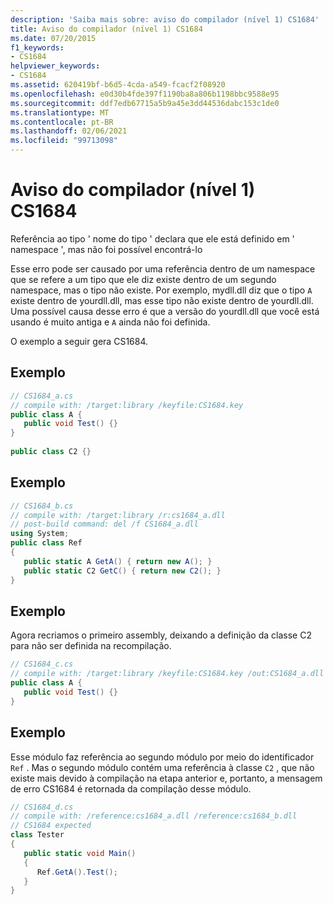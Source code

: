 ```yaml
---
description: 'Saiba mais sobre: aviso do compilador (nível 1) CS1684'
title: Aviso do compilador (nível 1) CS1684
ms.date: 07/20/2015
f1_keywords:
- CS1684
helpviewer_keywords:
- CS1684
ms.assetid: 620419bf-b6d5-4cda-a549-fcacf2f08920
ms.openlocfilehash: e0d30b4fde397f1190ba8a806b1198bbc9588e95
ms.sourcegitcommit: ddf7edb67715a5b9a45e3dd44536dabc153c1de0
ms.translationtype: MT
ms.contentlocale: pt-BR
ms.lasthandoff: 02/06/2021
ms.locfileid: "99713098"
---
```

# <a name="compiler-warning-level-1-cs1684"></a>Aviso do compilador (nível 1) CS1684

Referência ao tipo ' nome do tipo ' declara que ele está definido em ' namespace ', mas não foi possível encontrá-lo  
  
 Esse erro pode ser causado por uma referência dentro de um namespace que se refere a um tipo que ele diz existe dentro de um segundo namespace, mas o tipo não existe. Por exemplo, mydll.dll diz que o tipo `A` existe dentro de yourdll.dll, mas esse tipo não existe dentro de yourdll.dll. Uma possível causa desse erro é que a versão do yourdll.dll que você está usando é muito antiga e `A` ainda não foi definida.  
  
 O exemplo a seguir gera CS1684.  
  
## <a name="example"></a>Exemplo  
  
```csharp  
// CS1684_a.cs  
// compile with: /target:library /keyfile:CS1684.key  
public class A {  
   public void Test() {}  
}  
  
public class C2 {}  
```  
  
## <a name="example"></a>Exemplo  
  
```csharp  
// CS1684_b.cs  
// compile with: /target:library /r:cs1684_a.dll  
// post-build command: del /f CS1684_a.dll  
using System;  
public class Ref
{  
   public static A GetA() { return new A(); }  
   public static C2 GetC() { return new C2(); }  
}  
```  
  
## <a name="example"></a>Exemplo  

 Agora recriamos o primeiro assembly, deixando a definição da classe C2 para não ser definida na recompilação.  
  
```csharp  
// CS1684_c.cs  
// compile with: /target:library /keyfile:CS1684.key /out:CS1684_a.dll  
public class A {  
   public void Test() {}  
}  
```  
  
## <a name="example"></a>Exemplo  

 Esse módulo faz referência ao segundo módulo por meio do identificador `Ref` . Mas o segundo módulo contém uma referência à classe `C2` , que não existe mais devido à compilação na etapa anterior e, portanto, a mensagem de erro CS1684 é retornada da compilação desse módulo.  
  
```csharp  
// CS1684_d.cs  
// compile with: /reference:cs1684_a.dll /reference:cs1684_b.dll  
// CS1684 expected  
class Tester  
{  
   public static void Main()  
   {  
      Ref.GetA().Test();  
   }  
}  
```
